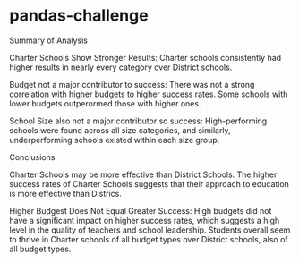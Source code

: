 # pandas-challenge
Summary of Analysis

Charter Schools Show Stronger Results: Charter schools consistently had higher results in nearly every category over District schools.

Budget not a major contributor to success: There was not a strong correlation with higher budgets to higher success rates. Some schools with lower budgets outperormed those with higher ones. 

School Size also not a major contributor so success: High-performing schools were found across all size categories, and similarly, underperforming schools existed within each size group.


Conclusions

Charter Schools may be more effective than District Schools: The higher success rates of Charter Schools suggests that their approach to education is more effective than Districs.

Higher Budgest Does Not Equal Greater Success: High budgets did not have a significant impact on higher success rates, which suggests a high level in the quality of teachers and school leadership. Students overall seem to thrive in Charter schools of all budget types over District schools, also of all budget types. 